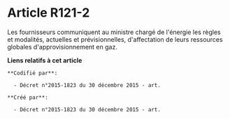 # Article R121-2

Les fournisseurs communiquent au ministre chargé de l'énergie les règles et modalités, actuelles et prévisionnelles,
d'affectation de leurs ressources globales d'approvisionnement en gaz.

**Liens relatifs à cet article**

	**Codifié par**:

	  - Décret n°2015-1823 du 30 décembre 2015 - art.

	**Créé par**:

	  - Décret n°2015-1823 du 30 décembre 2015 - art.
